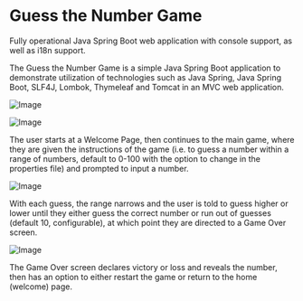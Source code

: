 # Guess the Number Game
Fully operational Java Spring Boot web application with console support, as well as i18n support.

The Guess the Number Game is a simple Java Spring Boot application to demonstrate utilization of technologies such as Java Spring, Java Spring Boot, SLF4J,
Lombok, Thymeleaf and Tomcat in an MVC web application.

![Image](https://i.ibb.co/Xt0WvcL/Guess-the-Number-Game-1.png)

![Image](https://i.ibb.co/v1B0ZzV/Guess-the-Number-Game-2.png)

The user starts at a Welcome Page, then continues to the main game, where they are given the instructions of the game (i.e. to guess a number within a range of numbers,
default to 0-100 with the option to change in the properties file) and prompted to input a number.

![Image](https://i.ibb.co/DgWwTzQ/Guess-the-Number-Game-3.png)

With each guess, the range narrows and the user is told to guess higher or lower until they either guess the correct number or run out of guesses
(default 10, configurable), at which point they are directed to a Game Over screen.

![Image](https://i.ibb.co/9GF2Tbb/Guess-the-Number-Game-4.png)

The Game Over screen declares victory or loss and reveals the number, then has an option to either restart the game or return to the home (welcome) page.
